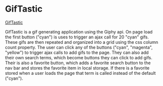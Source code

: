 # GifTastic
[GifTastic](https://seanneppl.github.io/GifTastic/index.html)

GifTastic is a gif generating application using the Giphy api. On page load the first button ("cyan")
is uses to trigger an ajax call for 20 "cyan" gifs. These gifs are then repeated and organized into a grid using
the css column count property. The user can click any of the buttons ("cyan", "magenta", "yellow") to trigger ajax
calls to add gifs to the page. They can also add their own search terms, which become buttons they can click to add
gifs. Their is also a favorite button, which adds a favorite search button to the nav bar and stores the favorite item
in local storage. If there is a favorite stored when a user loads the page that term is called instead
of the default ("cyan").

